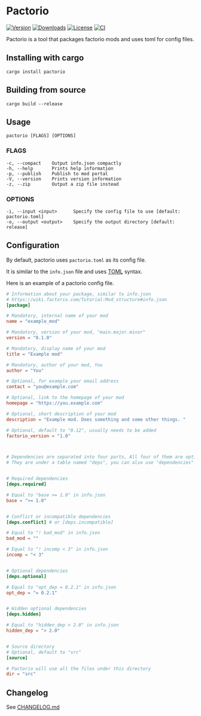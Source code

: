 # Pactorio

[![Version](https://img.shields.io/crates/v/pactorio?style=flat-square)][Crate]
[![Downloads](https://img.shields.io/crates/d/pactorio?style=flat-square)][Crate]
[![License](https://img.shields.io/crates/l/pactorio?style=flat-square)](https://github.com/figsoda/pactorio/blob/master/LICENSE)
[![CI](https://img.shields.io/github/workflow/status/figsoda/pactorio/ci?label=CI&logo=github&style=flat-square)](https://github.com/figsoda/pactorio/actions?query=workflow:ci)

[Crate]: https://crates.io/crates/pactorio

Pactorio is a tool that packages factorio mods and uses toml for config files. 

## Installing with cargo
```
cargo install pactorio
```

## Building from source
```
cargo build --release
```

## Usage
    pactorio [FLAGS] [OPTIONS]

### FLAGS
    -c, --compact    Output info.json compactly
    -h, --help       Prints help information
    -p, --publish    Publish to mod portal
    -V, --version    Prints version information
    -z, --zip        Output a zip file instead

### OPTIONS
    -i, --input <input>      Specify the config file to use [default: pactorio.toml]
    -o, --output <output>    Specify the output directory [default: release]

## Configuration
By default, pactorio uses `pactorio.toml` as its config file. 

It is similar to the `info.json` file and uses [TOML](https://toml.io) syntax. 

Here is an example of a pactorio config file. 

```toml
# Information about your package, similar to info.json
# https://wiki.factorio.com/Tutorial:Mod_structure#info.json
[package]

# Mandatory, internal name of your mod
name = "example_mod"

# Mandatory, version of your mod, "main.major.minor"
version = "0.1.0"

# Mandatory, display name of your mod
title = "Example mod"

# Mandatory, author of your mod, You
author = "You"

# Optional, for example your email address
contact = "you@example.com"

# Optional, link to the homepage of your mod
homepage = "https://you.example.com"

# Optional, short description of your mod
description = "Example mod. Does something and some other things. "

# Optional, default to "0.12", usually needs to be added
factorio_version = "1.0"



# Dependencies are separated into four parts, All four of them are optional
# They are under a table named "deps", you can also use "dependencies"


# Required dependencies
[deps.required]

# Equal to "base >= 1.0" in info.json
base = ">= 1.0"


# Conflict or incompatible dependencies
[deps.conflict] # or [deps.incompatible]

# Equal to "! bad_mod" in info.json
bad_mod = ""

# Equal to "! incomp < 3" in info.json
incomp = "< 3"


# Optional dependencies
[deps.optional]

# Equal to "opt_dep = 0.2.1" in info.json
opt_dep = "= 0.2.1"


# Hidden optional dependencies
[deps.hidden]

# Equal to "hidden_dep > 2.0" in info.json
hidden_dep = "> 2.0"


# Source directory
# Optional, default to "src"
[source]

# Pactorio will use all the files under this directory
dir = "src"
```

</details>

## Changelog
See [CHANGELOG.md](https://github.com/figsoda/pactorio/blob/master/CHANGELOG.md)
